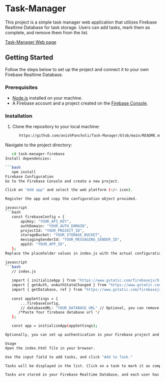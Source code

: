 # Task-Manager
This project is a simple task manager web application that utilizes Firebase Realtime Database for task storage. Users can add tasks, mark them as complete, and remove them from the list.

[Task-Manager Web page](https://task-manager98.netlify.app/)
## Getting Started

Follow the steps below to set up the project and connect it to your own Firebase Realtime Database.

### Prerequisites

- [Node.js](https://nodejs.org/) installed on your machine.
- A Firebase account and a project created on the [Firebase Console](https://console.firebase.google.com/).

### Installation

1. Clone the repository to your local machine:

   ```bash
      https://github.com/anishPancholi/Task-Manager/blob/main/README.md
Navigate to the project directory:

```bash
   cd task-manager-firebase
Install dependencies:

```bash
   npm install
Firebase Configuration
Go to the Firebase Console and create a new project.

Click on "Add app" and select the web platform (</> icon).

Register the app and copy the configuration object provided.

javascript
```bash
   const firebaseConfig = {
       apiKey: "YOUR_API_KEY",
       authDomain: "YOUR_AUTH_DOMAIN",
       projectId: "YOUR_PROJECT_ID",
       storageBucket: "YOUR_STORAGE_BUCKET",
       messagingSenderId: "YOUR_MESSAGING_SENDER_ID",
       appId: "YOUR_APP_ID",
   };
Replace the placeholder values in index.js with the actual configuration.

javascript
```bash
   // index.js
   
   import { initializeApp } from "https://www.gstatic.com/firebasejs/9.15.0/firebase-app.js"
   import { getAuth, onAuthStateChanged } from "https://www.gstatic.com/firebasejs/9.15.0/firebase-auth.js"
   import { getDatabase, ref } from "https://www.gstatic.com/firebasejs/9.15.0/firebase-database.js"
   
   const appSettings = {
       ...firebaseConfig,
       // databaseURL: "YOUR_DATABASE_URL" // Optional, you can remove this line
      /*Paste Your firebase database url */
   };

   const app = initializeApp(appSettings);

Optionally, you can set up authentication in your Firebase project and modify the authentication logic in index.js accordingly.

Usage
Open the index.html file in your browser.

Use the input field to add tasks, and click "Add to Task."

Tasks will be displayed in the list. Click on a task to mark it as complete, or remove it by clicking on it again.

Tasks are stored in your Firebase Realtime Database, and each user has their own task list.
